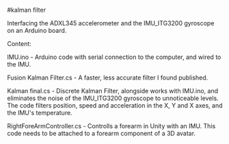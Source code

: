 #kalman filter

Interfacing the ADXL345 accelerometer and the IMU_ITG3200 gyroscope on an Arduino board.

Content:

IMU.ino - Arduino code with serial connection to the computer, and wired to the IMU.

Fusion Kalman Filter.cs - A faster, less accurate filter I found published.

Kalman final.cs - Discrete Kalman Filter, alongside works with IMU.ino, and eliminates the noise of the IMU_ITG3200 gyroscope to unnoticeable levels. The code filters position, speed and acceleration in the X, Y and X axes, and the IMU's temperature.

RightForeArmController.cs - Controlls a forearm in Unity with an IMU. This code needs to be attached to a forearm component of a 3D avatar.
